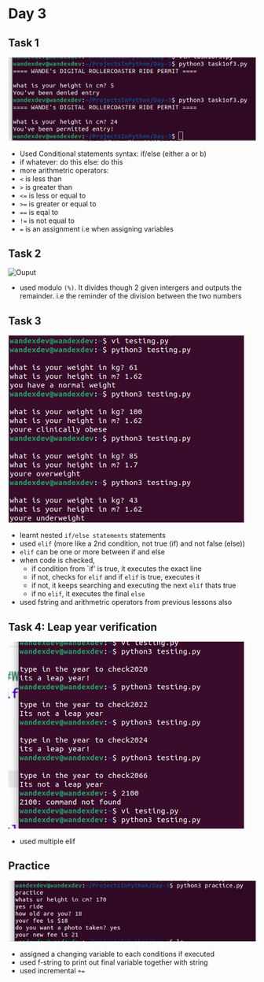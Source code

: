 # Day 3

## Task 1
<img src="task1of3.png"
     alt="Ouput" />
 * Used Conditional statements syntax: if/else (either a or b)
  * if whatever:
  	do this
    else:
    	do this
 * more arithmetric operators:
  * `<` is less than
  * `>` is greater than
  * `<=` is less or equal to
  * `>=` is greater or equal to
  * `==` is eqal to
  * `!=` is not equal to
  * `=` is an assignment i.e when assigning variables

## Task 2
<img src="task2of3.png"
     alt="Ouput" />
* used modulo `(%)`. It divides though 2 given intergers and outputs the remainder. i.e the reminder of the division between the two numbers

## Task 3
<img src="task3of3.png"
     alt="Ouput" />
* learnt nested `if/else statements` statements
* used `elif` (more like a 2nd condition, not true (if) and not false (else))
 * `elif` can  be one or more between if and else
 * when code is checked, 
   * if condition from `if' is true, it executes the exact line
   * if not, checks for `elif` and if `elif` is true, executes it
   * if not, it keeps searching and executing the next `elif` thats true
   * if no `elif`, it executes the final `else`
* used fstring and arithmetric operators from previous lessons also

## Task 4: Leap year verification
<img src="task4of3.png"
     alt="Ouput" />
* used multiple elif

## Practice
<img src="practice.png"
	alt="Ouput" />
* assigned a changing variable to each conditions if executed
* used f-string to print out final variable together with string
* used incremental `+=`
